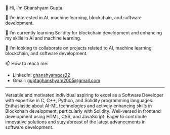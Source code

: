 👋 Hi, I’m Ghanshyam Gupta

👀 I’m interested in AI, machine learning, blockchain, and software development.

🌱 I’m currently learning Solidity for blockchain development and enhancing my skills in AI and machine learning.

💞️ I’m looking to collaborate on projects related to AI, machine learning, blockchain, and software development.

📫 How to reach me:
- LinkedIn: [ghanshyamgcs22](https://www.linkedin.com/in/ghanshyamgcs22/)
- Gmail: [guptaghanshyam2005@gmail.com](mailto:guptaghanshyam2005@gmail.com)

---

Versatile and motivated individual aspiring to excel as a Software Developer with expertise in C, C++, Python, and Solidity programming languages. Enthusiastic about AI-ML technologies and actively enhancing skills in Blockchain development, particularly with Solidity. Well-versed in frontend development using HTML, CSS, and JavaScript. Eager to contribute innovative solutions and stay abreast of the latest advancements in software development.


<!---
ghanshyamgcs22/ghanshyamgcs22 is a ✨ special ✨ repository because its `README.md` (this file) appears on your GitHub profile.
You can click the Preview link to take a look at your changes.
--->
